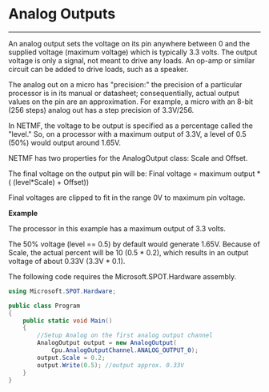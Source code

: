 # Analog Outputs
---

An analog output sets the voltage on its pin anywhere between 0 and the supplied voltage (maximum voltage) which is typically 3.3 volts. The output voltage is only a signal, not meant to drive any loads. An op-amp or similar circuit can be added to drive loads, such as a speaker.

The analog out on a micro has  "precision:" the precision of a particular processor is in its manual or datasheet; consequentially, actual output values on the pin are an approximation. For example, a micro with an 8-bit (256 steps) analog out has a step precision of 3.3V/256.

In NETMF, the voltage to be output is specified as a percentage called the "level." So, on a processor with a maximum output of 3.3V, a level of 0.5 (50%) would output around 1.65V.

NETMF has two properties for the AnalogOutput class:  Scale and Offset.

The final voltage on the output pin will be:  Final voltage = maximum output  * ( (level*Scale) + Offset))

Final voltages are clipped to fit in the range 0V to maximum pin voltage.

**Example**

The processor in this example has a maximum output of 3.3 volts.

The 50% voltage (level == 0.5) by default would generate 1.65V.  Because of Scale, the actual percent will be 10 (0.5 * 0.2), which results in an output voltage of about 0.33V (3.3V * 0.1).

The following code requires the Microsoft.SPOT.Hardware assembly.
    
```c#
using Microsoft.SPOT.Hardware;

public class Program
{
    public static void Main()
    {
        //Setup Analog on the first analog output channel
        AnalogOutput output = new AnalogOutput(
            Cpu.AnalogOutputChannel.ANALOG_OUTPUT_0);
        output.Scale = 0.2;
        output.Write(0.5); //output approx. 0.33V
    }
}
```
